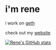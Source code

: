 # i'm rene

i work on [geth](https://github.com/ethereum/go-ethereum)

check out my [website](https://rene.sh)

[![Rene's GitHub stats](https://github-readme-stats.vercel.app/api?username=renaynay)](https://github.com/anuraghazra/github-readme-stats)

